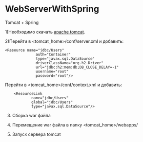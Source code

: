 # WebServerWithSpring
Tomcat + Spring

1)Необходимо скачать <a href="https://tomcat.apache.org/download-90.cgi">apache tomcat</a>.

2)Перейти в <tomcat_home>/conf/server.xml и добавить:
```
<Resource name="jdbc/Users"
              auth="Container"
              type="javax.sql.DataSource"
              driverClassName="org.h2.Driver"
              url="jdbc:h2:mem:db;DB_CLOSE_DELAY=-1"
              username="root"
              password="root"/>
```

Перейти в <tomcat_home>/conf/context.xml и добавить:
```
    <ResourceLink
            name="jdbc/Users"
            global="jdbc/Users"
            type="javax.sql.DataSource"/>
 ```       
3) Сборка war файла

4) Перемещение war файла в папку <tomcat_home>/webapps/

5) Запуск сервера tomcat
